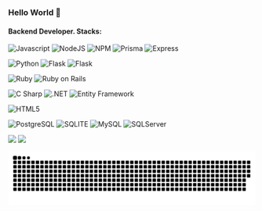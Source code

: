 ### Hello World 🖖
#### Backend Developer. Stacks:
<!--
<h1>Techs</h1>
-->

<img src="https://img.shields.io/badge/Javascript-F0DB4F?style=for-the-badge&logo=javascript&logoColor=white" alt="Javascript"> <img src="https://img.shields.io/badge/NodeJS-green?style=for-the-badge&logo=node.js&logoColor=white" alt="NodeJS"> <img src="https://img.shields.io/badge/NPM-green?style=for-the-badge&logo=npm&logoColor=white" alt="NPM"> <img src="https://img.shields.io/badge/Prisma-purple?style=for-the-badge&logo=prisma&logoColor=white" alt="Prisma"> <img src="https://img.shields.io/badge/Express-008bb9?style=for-the-badge&logo=express&logoColor=white" alt="Express">

<img src="https://img.shields.io/badge/Python-blue?style=for-the-badge&logo=python&logoColor=white" alt="Python"> <img src="https://img.shields.io/badge/PIP-008bb9?style=for-the-badge&logo=pypi&logoColor=white" alt="Flask"> <img src="https://img.shields.io/badge/Flask-008bb9?style=for-the-badge&logo=flask&logoColor=white" alt="Flask">

<img src="https://img.shields.io/badge/Ruby-CC342D?style=for-the-badge&logo=ruby&logoColor=white" alt="Ruby"> <img src="https://img.shields.io/badge/ruby%20on%20rails-D30001?style=for-the-badge&logo=rubyonrails&logoColor=white" alt="Ruby on Rails">

<img src="https://img.shields.io/badge/C Sharp-purple?style=for-the-badge&logo=csharp&logoColor=white" alt="C Sharp"> <img src="https://img.shields.io/badge/.NET-purple?style=for-the-badge&logo=dotnet&logoColor=white" alt=".NET"> <img src="https://img.shields.io/badge/Entity Framework-blue?style=for-the-badge&logo=entityframework&logoColor=white" alt="Entity Framework">


<img src="https://img.shields.io/badge/HTML5-E34F26?style=for-the-badge&logo=html5&logoColor=white" alt="HTML5">

<img src="https://img.shields.io/badge/PostgreSQL-008bb9?style=for-the-badge&logo=postgresql&logoColor=white" alt="PostgreSQL"> <img src="https://img.shields.io/badge/SQLite-07405E?style=for-the-badge&logo=sqlite&logoColor=white" alt="SQLITE"> <img src="https://img.shields.io/badge/MySQL-232F3E?style=for-the-badge&logo=mysql&logoColor=white" alt="MySQL"> <img src="https://img.shields.io/badge/SQLServer-232F3E?style=for-the-badge&logo=mssql&logoColor=white" alt="SQLServer">

<img src="https://github-readme-stats.vercel.app/api?username=daniel-drumond&theme=cobalt&bg_color=0d1117&hide_border=true">  <img src="https://github-readme-stats.vercel.app/api/top-langs?username=daniel-drumond&theme=cobalt&layout=compact&bg_color=0d1117&hide_border=true&langs_count=6">

<picture>
  <source media="(prefers-color-scheme: dark)" srcset="https://raw.githubusercontent.com/daniel-drumond/daniel-drumond/output/github-contribution-grid-snake-dark.svg">
  <source media="(prefers-color-scheme: light)" srcset="https://raw.githubusercontent.com/daniel-drumond/daniel-drumond/output/github-contribution-grid-snake.svg">
  <img alt="github contribution grid snake animation" src="https://raw.githubusercontent.com/daniel-drumond/daniel-drumond/output/github-contribution-grid-snake.svg">
</picture>

<!--
**daniel-drumond/daniel-drumond** is a ✨ _special_ ✨ repository because its `README.md` (this file) appears on your GitHub profile.

Here are some ideas to get you started:

- 🔭 I’m currently working on ...
- 🌱 I’m currently learning ...
- 👯 I’m looking to collaborate on ...
- 🤔 I’m looking for help with ...
- 💬 Ask me about ...
- 📫 How to reach me: ...
- 😄 Pronouns: ...
- ⚡ Fun fact: ...
-->
